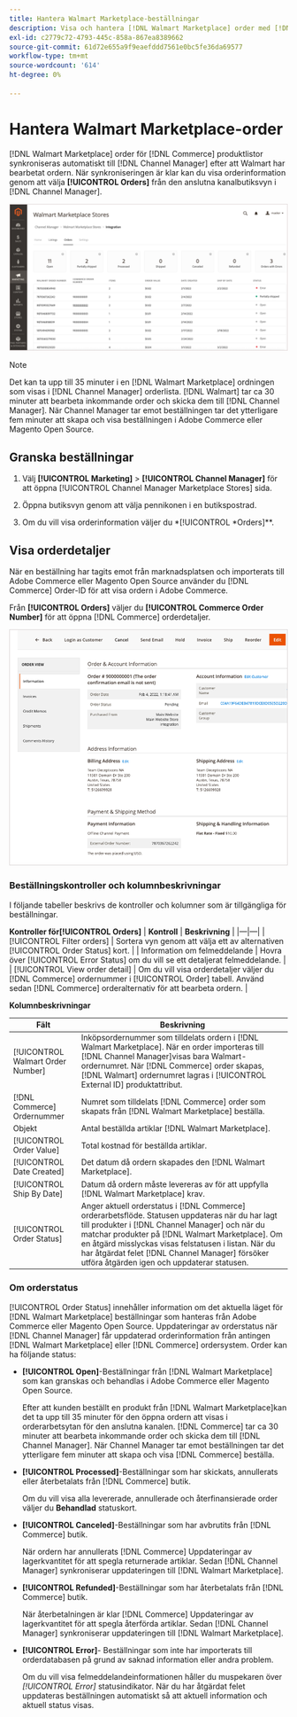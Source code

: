 ```yaml
---
title: Hantera Walmart Marketplace-beställningar
description: Visa och hantera [!DNL Walmart Marketplace] order med [!DNL Channel Manager] för Adobe Commerce och Magento Open Source.
exl-id: c2779c72-4793-445c-858a-867ea8389662
source-git-commit: 61d72e655a9f9eaefddd7561e0bc5fe36da69577
workflow-type: tm+mt
source-wordcount: '614'
ht-degree: 0%

---
```


# Hantera Walmart Marketplace-order

[!DNL Walmart Marketplace] order för [!DNL Commerce] produktlistor synkroniseras automatiskt till [!DNL Channel Manager] efter att Walmart har bearbetat ordern. När synkroniseringen är klar kan du visa orderinformation genom att välja **[!UICONTROL Orders]** från den anslutna kanalbutiksvyn i [!DNL Channel Manager].

![Vyn Kanalhanterarorder för att hantera Walmart Marketplace-order](assets/orders-dashboard-view.png)

>[!NOTE]
>
>Det kan ta upp till 35 minuter i en [!DNL Walmart Marketplace] ordningen som visas i [!DNL Channel Manager] orderlista. [!DNL Walmart] tar ca 30 minuter att bearbeta inkommande order och skicka dem till [!DNL Channel Manager].  När Channel Manager tar emot beställningen tar det ytterligare fem minuter att skapa och visa beställningen i Adobe Commerce eller Magento Open Source.

## Granska beställningar

1. Välj **[!UICONTROL Marketing]** > **[!UICONTROL Channel Manager]** för att öppna [!UICONTROL Channel Manager Marketplace Stores] sida.

1. Öppna butiksvyn genom att välja pennikonen i en butikspostrad.

1. Om du vill visa orderinformation väljer du *[!UICONTROL *Orders]**.

## Visa orderdetaljer

När en beställning har tagits emot från marknadsplatsen och importerats till Adobe Commerce eller Magento Open Source använder du [!DNL Commerce] Order-ID för att visa ordern i Adobe Commerce.

Från **[!UICONTROL Orders]** väljer du **[!UICONTROL Commerce Order Number]** för att öppna [!DNL Commerce] orderdetaljer.

![Detaljvy för handelsorder för en Walmart Marketplace-order](assets/order-detail-with-external-order-id.png)

### Beställningskontroller och kolumnbeskrivningar

I följande tabeller beskrivs de kontroller och kolumner som är tillgängliga för beställningar.

**Kontroller för[!UICONTROL Orders]**
| **Kontroll**                    | **Beskrivning**                                                                                                                                               | |—|—| | [!UICONTROL Filter orders]     | Sortera vyn genom att välja ett av alternativen [!UICONTROL Order Status] kort.                                                                                        | | Information om felmeddelande | Hovra över [!UICONTROL Error Status] om du vill se ett detaljerat felmeddelande.                                                                      | | [!UICONTROL View order detail] | Om du vill visa orderdetaljer väljer du [!DNL Commerce] ordernummer i [!UICONTROL Order] tabell. Använd sedan [!DNL Commerce] orderalternativ för att bearbeta ordern. |

**Kolumnbeskrivningar**

| Fält | Beskrivning |
|------------------------------------|----------------------------------------------------------------------------------------------------------------------------------------------------------------------------------------------------------------------------------------------------------------------------------------------------------------------------------------------------------------------------------|
| [!UICONTROL  Walmart Order Number] | Inköpsordernummer som tilldelats ordern i [!DNL Walmart Marketplace]. När en order importeras till [!DNL Channel Manager]visas bara Walmart-ordernumret. När [!DNL Commerce] order skapas, [!DNL Walmart] ordernumret lagras i [!UICONTROL External ID] produktattribut. |
| [!DNL Commerce]  Ordernummer | Numret som tilldelats [!DNL Commerce]  order som skapats från [!DNL Walmart Marketplace] beställa. |
| Objekt | Antal beställda artiklar [!DNL Walmart Marketplace]. |
| [!UICONTROL Order Value] | Total kostnad för beställda artiklar. |
| [!UICONTROL Date Created] | Det datum då ordern skapades den [!DNL Walmart Marketplace]. |
| [!UICONTROL Ship By Date] | Datum då ordern måste levereras av för att uppfylla [!DNL Walmart Marketplace] krav. |
| [!UICONTROL Order Status] | Anger aktuell orderstatus i [!DNL Commerce] orderarbetsflöde. Statusen uppdateras när du har lagt till produkter i [!DNL Channel Manager] och när du matchar produkter på [!DNL Walmart Marketplace]. Om en åtgärd misslyckas visas felstatusen i listan. När du har åtgärdat felet [!DNL Channel Manager] försöker utföra åtgärden igen och uppdaterar statusen. |

### Om orderstatus

[!UICONTROL Order Status] innehåller information om det aktuella läget för [!DNL Walmart Marketplace] beställningar som hanteras från Adobe Commerce eller Magento Open Source. Uppdateringar av orderstatus när [!DNL Channel Manager] får uppdaterad orderinformation från antingen [!DNL Walmart Marketplace] eller [!DNL Commerce] ordersystem. Order kan ha följande status:

* **[!UICONTROL Open]**-Beställningar från [!DNL Walmart Marketplace] som kan granskas och behandlas i Adobe Commerce eller Magento Open Source.

   Efter att kunden beställt en produkt från [!DNL Walmart Marketplace]kan det ta upp till 35 minuter för den öppna ordern att visas i orderarbetsytan för den anslutna kanalen. [!DNL Commerce] tar ca 30 minuter att bearbeta inkommande order och skicka dem till [!DNL Channel Manager]. När Channel Manager tar emot beställningen tar det ytterligare fem minuter att skapa och visa [!DNL Commerce] beställa.

* **[!UICONTROL Processed]**-Beställningar som har skickats, annullerats eller återbetalats från [!DNL Commerce] butik.

   Om du vill visa alla levererade, annullerade och återfinansierade order väljer du **Behandlad** statuskort.

* **[!UICONTROL Canceled]**-Beställningar som har avbrutits från [!DNL Commerce] butik.

   När ordern har annullerats [!DNL Commerce] Uppdateringar av lagerkvantitet för att spegla returnerade artiklar. Sedan [!DNL Channel Manager] synkroniserar uppdateringen till [!DNL Walmart Marketplace].

* **[!UICONTROL Refunded]**-Beställningar som har återbetalats från [!DNL Commerce] butik.

   När återbetalningen är klar [!DNL Commerce] Uppdateringar av lagerkvantitet för att spegla återförda artiklar. Sedan [!DNL Channel Manager] synkroniserar uppdateringen till [!DNL Walmart Marketplace].

* **[!UICONTROL Error]**- Beställningar som inte har importerats till orderdatabasen på grund av saknad information eller andra problem.

   Om du vill visa felmeddelandeinformationen håller du muspekaren över *[!UICONTROL Error]* statusindikator. När du har åtgärdat felet uppdateras beställningen automatiskt så att aktuell information och aktuell status visas.
